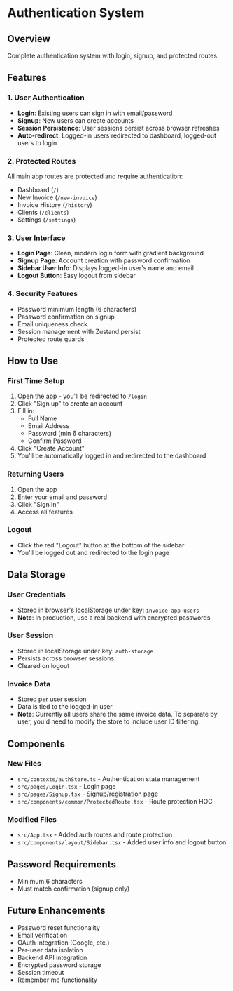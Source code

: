 # Authentication System

## Overview
Complete authentication system with login, signup, and protected routes.

## Features

### 1. User Authentication
- **Login**: Existing users can sign in with email/password
- **Signup**: New users can create accounts
- **Session Persistence**: User sessions persist across browser refreshes
- **Auto-redirect**: Logged-in users redirected to dashboard, logged-out users to login

### 2. Protected Routes
All main app routes are protected and require authentication:
- Dashboard (`/`)
- New Invoice (`/new-invoice`)
- Invoice History (`/history`)
- Clients (`/clients`)
- Settings (`/settings`)

### 3. User Interface
- **Login Page**: Clean, modern login form with gradient background
- **Signup Page**: Account creation with password confirmation
- **Sidebar User Info**: Displays logged-in user's name and email
- **Logout Button**: Easy logout from sidebar

### 4. Security Features
- Password minimum length (6 characters)
- Password confirmation on signup
- Email uniqueness check
- Session management with Zustand persist
- Protected route guards

## How to Use

### First Time Setup
1. Open the app - you'll be redirected to `/login`
2. Click "Sign up" to create an account
3. Fill in:
   - Full Name
   - Email Address
   - Password (min 6 characters)
   - Confirm Password
4. Click "Create Account"
5. You'll be automatically logged in and redirected to the dashboard

### Returning Users
1. Open the app
2. Enter your email and password
3. Click "Sign In"
4. Access all features

### Logout
- Click the red "Logout" button at the bottom of the sidebar
- You'll be logged out and redirected to the login page

## Data Storage

### User Credentials
- Stored in browser's localStorage under key: `invoice-app-users`
- **Note**: In production, use a real backend with encrypted passwords

### User Session
- Stored in localStorage under key: `auth-storage`
- Persists across browser sessions
- Cleared on logout

### Invoice Data
- Stored per user session
- Data is tied to the logged-in user
- **Note**: Currently all users share the same invoice data. To separate by user, you'd need to modify the store to include user ID filtering.

## Components

### New Files
- `src/contexts/authStore.ts` - Authentication state management
- `src/pages/Login.tsx` - Login page
- `src/pages/Signup.tsx` - Signup/registration page
- `src/components/common/ProtectedRoute.tsx` - Route protection HOC

### Modified Files
- `src/App.tsx` - Added auth routes and route protection
- `src/components/layout/Sidebar.tsx` - Added user info and logout button

## Password Requirements
- Minimum 6 characters
- Must match confirmation (signup only)

## Future Enhancements
- Password reset functionality
- Email verification
- OAuth integration (Google, etc.)
- Per-user data isolation
- Backend API integration
- Encrypted password storage
- Session timeout
- Remember me functionality
